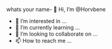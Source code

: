 whats your name- 👋 Hi, I’m @Horvbene
- 👀 I’m interested in ...
- 🌱 I’m currently learning ...
- 💞️ I’m looking to collaborate on ...
- 📫 How to reach me ...

<!---
Horvbene/Horvbene is a ✨ special ✨ repository because its `README.md` (this file) appears on your GitHub profile.
You can click the Preview link to take a look at your changes.
--->
